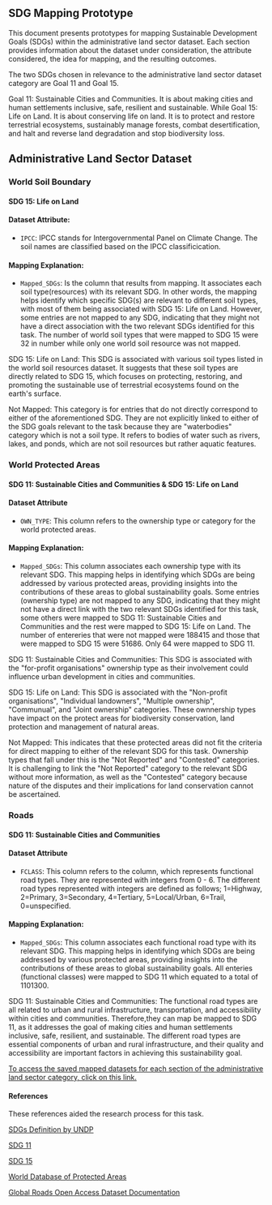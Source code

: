## SDG Mapping Prototype

This document presents prototypes for mapping Sustainable Development Goals (SDGs) within the administrative land sector dataset. Each section provides information about the dataset under consideration, the attribute considered, the idea for mapping, and the resulting outcomes.

The two SDGs chosen in relevance to the administrative land sector dataset category are Goal 11 and Goal 15.

Goal 11: Sustainable Cities and Communities. It is about making cities and human settlements inclusive, safe, resilient and sustainable. While Goal 15: Life on Land. It is about conserving life on land. It is to protect and restore terrestrial ecosystems, sustainably manage forests, combat desertification, and halt and reverse land degradation and stop biodiversity loss.

## Administrative Land Sector Dataset

### World Soil Boundary

#### SDG 15: Life on Land

#### Dataset Attribute:

- `IPCC`: IPCC stands for Intergovernmental Panel on Climate Change. The soil names are classified based on the IPCC classificication.

#### Mapping Explanation:

- `Mapped_SDGs`: Is the column that results from mapping. It associates each soil type(resources) with its relevant SDG. In other words, the mapping helps identify which specific SDG(s) are relevant to different soil types, with most of them being associated with SDG 15: Life on Land. However, some entries are not mapped to any SDG, indicating that they might not have a direct association with the two relevant SDGs identified for this task. The number of world soil types that were mapped to SDG 15 were 32 in number while only one world soil resource was not mapped.

SDG 15: Life on Land: This SDG is associated with various soil types listed in the world soil resources dataset. It suggests that these soil types are directly related to SDG 15, which focuses on protecting, restoring, and promoting the sustainable use of terrestrial ecosystems found on the earth's surface.

Not Mapped: This category is for entries that do not directly correspond to either of the aforementioned SDG. They are not explicitly linked to either of the SDG goals relevant to the task because they are "waterbodies" category which is not a soil type. It refers to bodies of water such as rivers, lakes, and ponds, which are not soil resources but rather aquatic features.

### World Protected Areas

#### SDG 11: Sustainable Cities and Communities & SDG 15: Life on Land

#### Dataset Attribute
- `OWN_TYPE`: This column refers to the ownership type or category for the world protected areas. 

#### Mapping Explanation:

- `Mapped_SDGs`: This column associates each ownership type with its relevant SDG. This mapping helps in identifying which SDGs are being addressed by various protected areas, providing insights into the contributions of these areas to global sustainability goals.  Some entries (ownership type) are not mapped to any SDG, indicating that they might not have a direct link with the two relevant SDGs identified for this task, some others were mapped to SDG 11: Sustainable Cities and Communities and the rest were mapped to SDG 15: Life on Land. The number of entereries that were not mapped were 188415 and those that were mapped to SDG 15 were 51686. Only 64 were mapped to SDG 11.

SDG 11: Sustainable Cities and Communities: This SDG is associated with the "for-profit organisations" ownership type as their involvement could influence urban development in cities and communities. 

SDG 15: Life on Land: This SDG is associated with the "Non-profit organisations", "Individual landowners", "Multiple ownership", "Communual", and "Joint ownership" categories. These ownnership types have impact on the protect areas for biodiversity conservation, land protection and management of natural areas.

Not Mapped: This indicates that these protected areas did not fit the criteria for direct mapping to either of the relevant SDG for this task. Ownership types that fall under this is the "Not Reported" and "Contested" categories. It is challenging to link the "Not Reported" category to the relevant SDG without more information, as well as the "Contested" category because nature of the disputes and their implications for land conservation cannot be ascertained.

### Roads

#### SDG 11: Sustainable Cities and Communities

#### Dataset Attribute
- `FCLASS`: This column refers to the column, which represents functional road types. They are represented with integers from 0 - 6. The different road types represented with integers are defined as follows; 1=Highway, 2=Primary, 3=Secondary, 4=Tertiary, 5=Local/Urban, 6=Trail, 0=unspecified.

#### Mapping Explanation:

- `Mapped_SDGs`: This column associates each functional road type with its relevant SDG. This mapping helps in identifying which SDGs are being addressed by various protected areas, providing insights into the contributions of these areas to global sustainability goals. All enteries (functional classes) were mapped to SDG 11 which equated to a total of 1101300. 

SDG 11: Sustainable Cities and Communities: The functional road types are all related to urban and rural infrastructure, transportation, and accessibility within cities and communities. Therefore,they can map be mapped to SDG 11, as it addresses the goal of making cities and human settlements inclusive, safe, resilient, and sustainable. The different road types are essential components of urban and rural infrastructure, and their quality and accessibility are important factors in achieving this sustainability goal.

[To access the saved mapped datasets for each section of the administrative land sector category, click on this link.](https://drive.google.com/drive/folders/1ZGqZaco55mJDn8uVXH6Y6l3DcVe-Gu6m?usp=share_link)

#### References

These references aided the research process for this task. 

[SDGs Definition by UNDP](https://www.undp.org/sustainable-development-goals#:~:text=What%20are%20the%20Sustainable%20Development,people%20enjoy%20peace%20and%20prosperity)

[SDG 11](https://www.un.org/sustainabledevelopment/cities/#:~:text=Goal%2011%3A%20Make%20cities%20inclusive%2C%20safe%2C%20resilient%20and%20sustainable&text=Goal%2011%20is%20about%20making,half%20living%20in%20urban%20areas)

[SDG 15](http://wdpa.s3.amazonaws.com/WDPA_Manual/English/WDPA_Manual_1_4_EN_FINAL.pdf)

[World Database of Protected Areas](http://wdpa.s3.amazonaws.com/WDPA_Manual/English/WDPA_Manual_1_4_EN_FINAL.pdf)

[Global Roads Open Access Dataset Documentation](https://sedac.ciesin.columbia.edu/downloads/docs/groads/groads-v1-documentation.pdf)

